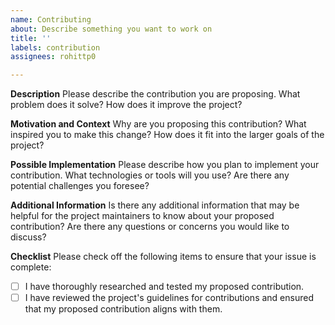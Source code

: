 ```yaml
---
name: Contributing
about: Describe something you want to work on
title: ''
labels: contribution
assignees: rohittp0

---
```


**Description**
Please describe the contribution you are proposing. What problem does it solve? How does it improve the project?

**Motivation and Context**
Why are you proposing this contribution? What inspired you to make this change? How does it fit into the larger goals of the project?

**Possible Implementation**
Please describe how you plan to implement your contribution. What technologies or tools will you use? Are there any potential challenges you foresee?

**Additional Information**
Is there any additional information that may be helpful for the project maintainers to know about your proposed contribution? Are there any questions or concerns you would like to discuss?

**Checklist**
Please check off the following items to ensure that your issue is complete:

- [ ] I have thoroughly researched and tested my proposed contribution.
- [ ] I have reviewed the project's guidelines for contributions and ensured that my proposed contribution aligns with them.
